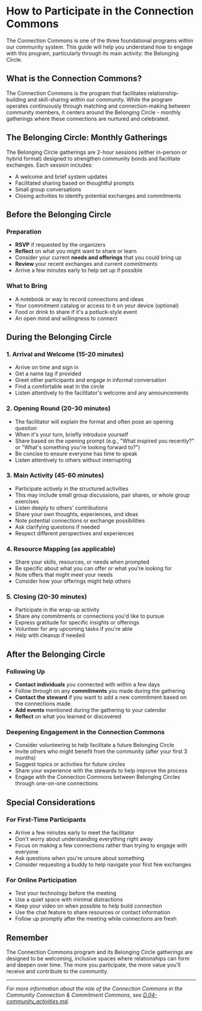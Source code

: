 # How to Participate in the Connection Commons

The Connection Commons is one of the three foundational programs within our community system. This guide will help you understand how to engage with this program, particularly through its main activity: the Belonging Circle.

## What is the Connection Commons?

The Connection Commons is the program that facilitates relationship-building and skill-sharing within our community. While the program operates continuously through matching and connection-making between community members, it centers around the Belonging Circle - monthly gatherings where these connections are nurtured and celebrated.

## The Belonging Circle: Monthly Gatherings

The Belonging Circle gatherings are 2-hour sessions (either in-person or hybrid format) designed to strengthen community bonds and facilitate exchanges. Each session includes:
- A welcome and brief system updates
- Facilitated sharing based on thoughtful prompts
- Small group conversations 
- Closing activities to identify potential exchanges and commitments

## Before the Belonging Circle

### Preparation
- **RSVP** if requested by the organizers
- **Reflect** on what you might want to share or learn
- Consider your current **needs and offerings** that you could bring up
- **Review** your recent exchanges and current commitments
- Arrive a few minutes early to help set up if possible

### What to Bring
- A notebook or way to record connections and ideas
- Your commitment catalog or access to it on your device (optional)
- Food or drink to share if it's a potluck-style event
- An open mind and willingness to connect

## During the Belonging Circle

### 1. Arrival and Welcome (15-20 minutes)
- Arrive on time and sign in
- Get a name tag if provided
- Greet other participants and engage in informal conversation
- Find a comfortable seat in the circle
- Listen attentively to the facilitator's welcome and any announcements

### 2. Opening Round (20-30 minutes)
- The facilitator will explain the format and often pose an opening question
- When it's your turn, briefly introduce yourself
- Share based on the opening prompt (e.g., "What inspired you recently?" or "What's something you're looking forward to?")
- Be concise to ensure everyone has time to speak
- Listen attentively to others without interrupting

### 3. Main Activity (45-60 minutes)
- Participate actively in the structured activities
- This may include small group discussions, pair shares, or whole group exercises
- Listen deeply to others' contributions
- Share your own thoughts, experiences, and ideas
- Note potential connections or exchange possibilities
- Ask clarifying questions if needed
- Respect different perspectives and experiences

### 4. Resource Mapping (as applicable)
- Share your skills, resources, or needs when prompted
- Be specific about what you can offer or what you're looking for
- Note offers that might meet your needs
- Consider how your offerings might help others

### 5. Closing (20-30 minutes)
- Participate in the wrap-up activity
- Share any commitments or connections you'd like to pursue
- Express gratitude for specific insights or offerings
- Volunteer for any upcoming tasks if you're able
- Help with cleanup if needed

## After the Belonging Circle

### Following Up
- **Contact individuals** you connected with within a few days
- Follow through on any **commitments** you made during the gathering
- **Contact the steward** if you want to add a new commitment based on the connections made
- **Add events** mentioned during the gathering to your calendar
- **Reflect** on what you learned or discovered

### Deepening Engagement in the Connection Commons
- Consider volunteering to help facilitate a future Belonging Circle
- Invite others who might benefit from the community (after your first 3 months)
- Suggest topics or activities for future circles
- Share your experience with the stewards to help improve the process
- Engage with the Connection Commons between Belonging Circles through one-on-one connections

## Special Considerations

### For First-Time Participants
- Arrive a few minutes early to meet the facilitator
- Don't worry about understanding everything right away
- Focus on making a few connections rather than trying to engage with everyone
- Ask questions when you're unsure about something
- Consider requesting a buddy to help navigate your first few exchanges

### For Online Participation
- Test your technology before the meeting
- Use a quiet space with minimal distractions
- Keep your video on when possible to help build connection
- Use the chat feature to share resources or contact information
- Follow up promptly after the meeting while connections are fresh

## Remember
The Connection Commons program and its Belonging Circle gatherings are designed to be welcoming, inclusive spaces where relationships can form and deepen over time. The more you participate, the more value you'll receive and contribute to the community.

---

*For more information about the role of the Connection Commons in the Community Connection & Commitment Commons, see [D.04-community_activities.md](../D-Examples/D.04-community_activities.md).*